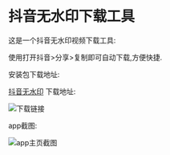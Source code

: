 # 抖音无水印下载工具
这是一个抖音无水印视频下载工具:

使用打开抖音>分享>复制即可自动下载,方便快捷. 

安装包下载地址:

[抖音无水印](https://yuxie2025.github.io/download/douyin.apk) 下载地址:

![下载链接](https://raw.githubusercontent.com/yuxie2025/douyin/douyin/app/img/download_qr.png)

app截图:

![app主页截图](https://raw.githubusercontent.com/yuxie2025/douyin/douyin/app/img/app_screen.png)
